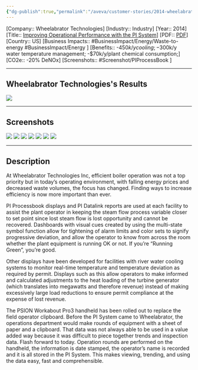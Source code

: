 ```yaml
---
{"dg-publish":true,"permalink":"/aveva/customer-stories/2014-wheelabrator-technologies-improving-operational-performance-with-the-pi-system/","dgPassFrontmatter":true}
---
```


[Company:: Wheelabrator Technologies]
[Industry:: Industry]
[Year:: 2014]
[Title:: [Improving Operational Performance with the PI System](https://resources.osisoft.com/presentations/improving-operational-performance-with-the-pi-system/)]
[PDF:: [PDF](https://cdn.osisoft.com/corp/en/media/presentations/2014/UsersConference2014/PDF/UC2014_WheelabratorTechnologiesInc_Reed_ImprovingOperationalPerformancewiththePISystem.pdf)]
[Country:: US]
[Business Impacts:: #BusinessImpact/Energy/Waste-to-energy #BusinessImpact/Energy ]
[Benefits:: -$450k/y cooling; -$300k/y water temperature management; -$70k/y/plant chemical consumption;]
[CO2e:: -20% DeNOx]
[Screenshots:: #Screenshot/PIProcessBook ] 

---
## Wheelabrator Technologies's Results
![](https://i.imgur.com/UP1polA.png)

---
## Screenshots
![](https://i.imgur.com/WzN4nMJ.png)
![](https://i.imgur.com/6ODd62P.png)
![](https://i.imgur.com/CFYgAmT.png)
![](https://i.imgur.com/HFKCMPO.png)
![](https://i.imgur.com/gGYLWgT.png)
![](https://i.imgur.com/5jeorfy.png)
![](https://i.imgur.com/MnMzlEE.png)

---
## Description
At Wheelabrator Technologies Inc, efficient boiler operation was not a top priority but in today’s operating environment, with falling energy prices and decreased waste volumes, the focus has changed. Finding ways to increase efficiency is now more important than ever.

PI Processbook displays and PI Datalink reports are used at each facility to assist the plant operator in keeping the steam flow process variable closer to set point since lost steam flow is lost opportunity and cannot be recovered. Dashboards with visual cues created by using the multi-state symbol function allow for tightening of alarm limits and color sets to signify progressive deviation, and allow the operator to know from across the room whether the plant equipment is running OK or not. If you’re “Running Green”, you’re good.

Other displays have been developed for facilities with river water cooling systems to monitor real-time temperature and temperature deviation as required by permit. Displays such as this allow operators to make informed and calculated adjustments to the heat loading of the turbine generator (which translates into megawatts and therefore revenue) instead of making excessively large load reductions to ensure permit compliance at the expense of lost revenue.

The PSION Workabout Pro3 handheld has been rolled out to replace the field operator clipboard. Before the PI System came to Wheelabrator, the operations department would make rounds of equipment with a sheet of paper and a clipboard. That data was not always able to be used in a value added way because it was difficult to piece together trends and inspection data. Flash forward to today. Operation rounds are performed on the handheld, the information is date stamped, the operator’s name is recorded and it is all stored in the PI System. This makes viewing, trending, and using the data easy, fast and comprehensible.